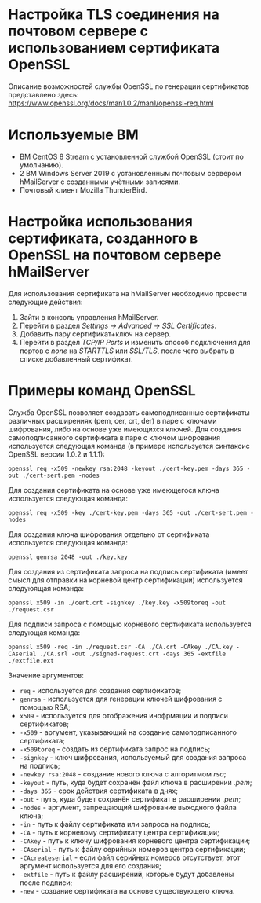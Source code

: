 # Настройка TLS соединения на почтовом сервере с использованием сертификата OpenSSL
Описание возможностей службы OpenSSL по генерации сертификатов представлено здесь: https://www.openssl.org/docs/man1.0.2/man1/openssl-req.html
# Используемые ВМ
* ВМ CentOS 8 Stream с установленной службой OpenSSL (стоит по умолчанию).
* 2 ВМ Windows Server 2019 с установленным почтовым сервером hMailServer с созданными учётными записями.
* Почтовый клиент Mozilla ThunderBird.
# Настройка использования сертификата, созданного в OpenSSL на почтовом сервере hMailServer
Для использования сертификата на hMailServer необходимо провести следующие действия:
1. Зайти в консоль управления hMailServer.
2. Перейти в раздел _Settings -> Advanced -> SSL Certificates_.
3. Добавить пару сертификат+ключ на сервер.
4. Перейти в раздел _TCP/IP Ports_ и изменить способ подключения для портов с _none_ на _STARTTLS_ или _SSL/TLS_, после чего выбрать в списке добавленный сертификат.
# Примеры команд OpenSSL
Служба OpenSSL позволяет создавать самоподписанные сертификаты различных расширениях (pem, cer, crt, der) в паре с ключами шифрования, либо на основе уже имеющихся ключей.
Для создания самоподписанного сертификата в паре с ключом шифрования используется следующая команда (в примере используется синтаксис OpenSSL версии 1.0.2 и 1.1.1):

`openssl req -x509 -newkey rsa:2048 -keyout ./cert-key.pem -days 365 -out ./cert-sert.pem -nodes`

Для создания сертификата на основе уже имеющегося ключа используется следующая команда:

`openssl req -x509 -key ./cert-key.pem -days 365 -out ./cert-sert.pem -nodes`

Для создания ключа шифрования отдельно от сертификата используется следующая команда:

`openssl genrsa 2048 -out ./key.key`

Для создания из сертификата запроса на подпись сертификата (имеет смысл для отправки на корневой центр сертификации) используется следуюящая команда:

`openssl x509 -in ./cert.crt -signkey ./key.key -x509toreq -out ./request.csr`

Для подписи запроса с помощью корневого сертификата используется следующая команда:

`openssl x509 -req -in ./request.csr -CA ./CA.crt -CAkey ./CA.key -CAserial ./CA.srl -out ./signed-request.crt -days 365 -extfile ./extfile.ext`

Значение аргументов:

* `req` - используется для создания сертификатов;
* `genrsa` - используется для генерации ключей шифрования с помощью RSA;
* `x509` - используется для отображения инофрмации и подписи сертификатов;
*  `-x509` - аргумент, указывающий на создание самоподписанного сертификата;
*  `-x509toreq` - создать из сертификата запрос на подпись;
*  `-signkey` - ключ шифрования, используемый для создания запроса на подпись;
* `-newkey rsa:2048` - создание нового ключа с алгоритмом _rsa_;
* `-keyout` - путь, куда будет сохранён файл ключа в расширении _.pem_;
* `-days 365` - срок действия сертификата в днях;
* `-out` - путь, куда будет сохранён сертификат в расширении _.pem_; 
* `-nodes` - аргумент, запрещающий шифрование выходного файла ключа;
* `-in` - путь к файлу сертификата или запроса на подпись;
* `-CA` - путь к корневому сертификату центра сертификации;
* `-CAkey` - путь к ключу шифрования корневого центра сертификации;
* `-CAserial` - путь к файлу серийных номеров центра сертификации;
* `-CAcreateserial` - если файл серийных номеров отсутствует, этот аргумент используется для его создания;
* `-extfile` - путь к файлу расширений, которые будут добавлены после подписи;
* `-new` - создание сертификата на основе существующего ключа.



